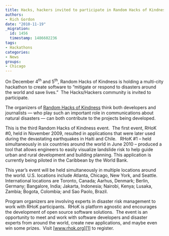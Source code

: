 ```yaml
---
title: Hacks, hackers invited to participate in Random Hacks of Kindness, Dec. 4-5
authors:
- Rich Gordon
date: "2010-11-19"
_migration:
  id: 1456
  timestamp: 1486602236
tags:
- Hackathons
categories:
- News
groups:
- Chicago
---
```


On December 4<sup>th</sup> and 5<sup>th</sup>, Random Hacks of Kindness is holding a multi-city hackathon to create software to &#8220;mitigate or respond to disasters around the world and save lives.&#8221;  The Hacks/Hackers community is invited to participate.

The organizers of [Random Hacks of Kindness][1] think both developers and journalists &#8212; who play such an important role in communications about natural disasters &#8212; can both contribute to the projects being developed.

This is the third Random Hacks of Kindness event.  The first event, RHoK #0, held in November 2009, resulted in applications that were later used during the devastating earthquakes in Haiti and Chile.   RHoK #1 &#8211; held simultaneously in six countries around the world in June 2010 &#8211; produced a tool that allows engineers to easily visualize landslide risk to help guide urban and rural development and building planning. This application is currently being piloted in the Caribbean by the World Bank.

This year&#8217;s event will be held simultaneously in multiple locations around the world. U.S. locations include Atlanta, Chicago, New York, and Seattle. International locations are Toronto, Canada; Aarhus, Denmark; Berlin, Germany; Bangalore, India; Jakarta, Indonesia; Nairobi, Kenya; Lusaka, Zambia; Bogota, Colombia; and Sao Paolo, Brazil.

Program organizers are involving experts in disaster risk management to work with RHoK participants.  RHoK is platform agnostic and encourages the development of open source software solutions.  The event is an opportunity to meet and work with software developers and disaster experts from around the world, create new applications, and maybe even win some prizes.  Visit [www.rhok.org][1] to register.

 [1]: http://www.rhok.org/